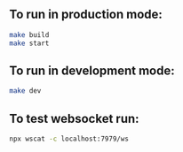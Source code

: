 ## To run in production mode:

``` bash
make build
make start
```

## To run in development mode:

``` bash
make dev
```

## To test websocket run:

``` bash
npx wscat -c localhost:7979/ws
```
